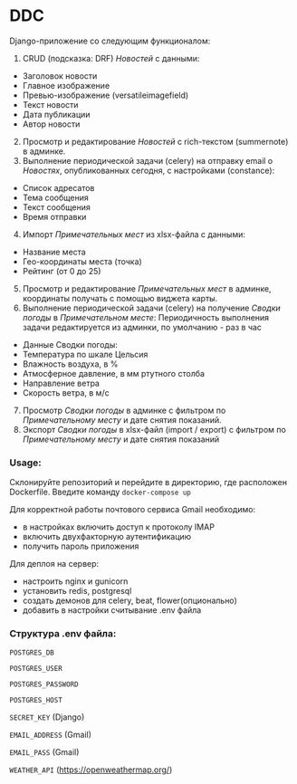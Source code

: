 # DDC

Django-приложение со следующим функционалом:

1. CRUD (подсказка: DRF) _Новостей_ с данными:

- Заголовок новости
- Главное изображение
- Превью-изображение (versatileimagefield)
- Текст новости
- Дата публикации
- Автор новости

2. Просмотр и редактирование _Новостей_ с rich-текстом (summernote) в админке.
3. Выполнение периодической задачи (celery) на отправку email о _Новостях_, опубликованных сегодня, с настройками
   (constance):

- Список адресатов
- Тема сообщения
- Текст сообщения
- Время отправки

4. Импорт _Примечательных мест_ из xlsx-файла с данными:

- Название места
- Гео-координаты места (точка)
- Рейтинг (от 0 до 25)

5. Просмотр и редактирование _Примечательных мест_ в админке, координаты получать с помощью виджета карты.
6. Выполнение периодической задачи (celery) на получение _Сводки погоды_ в _Примечательном месте_: Периодичность
   выполнения задачи редактируется из админки, по умолчанию - раз в час

- Данные Сводки погоды:
- Температура по шкале Цельсия
- Влажность воздуха, в %
- Атмосферное давление, в мм ртутного столба
- Направление ветра
- Скорость ветра, в м/с

7. Просмотр _Сводки погоды_ в админке с фильтром по _Примечательному месту_ и дате снятия показаний.
8. Экспорт _Сводки погоды_ в xlsx-файл (import / export) с фильтром по _Примечательному месту_ и дате снятия показаний

### Usage:

Склонируйте репозиторий и перейдите в директорию, где расположен Dockerfile. Введите команду `docker-compose up`

Для корректной работы почтового сервиса Gmail необходимо:

- в настройках включить доступ к протоколу IMAP
- включить двухфакторную аутентификацию
- получить пароль приложения

Для деплоя на сервер:
- настроить nginx и gunicorn
- установить redis, postgresql
- создать демонов для celery, beat, flower(опционально)
- добавить в настройки считывание .env файла

### Структура .env файла:

`POSTGRES_DB`

`POSTGRES_USER`

`POSTGRES_PASSWORD`

`POSTGRES_HOST`

`SECRET_KEY` (Django)

`EMAIL_ADDRESS` (Gmail)

`EMAIL_PASS` (Gmail)

`WEATHER_API` (https://openweathermap.org/)